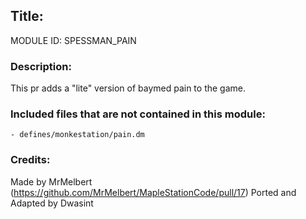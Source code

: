 ## Title: <!--Title of your addition-->

<!-- uppercase, underscore_connected name of your module, that you use to mark files-->

MODULE ID: SPESSMAN_PAIN

### Description:

This pr adds a "lite" version of baymed pain to the game.

<!-- Any master file changes you've made to existing master files or if you've added a new master file. Please mark either as #NEW or #CHANGE -->

### Included files that are not contained in this module:

    - defines/monkestation/pain.dm

<!-- Likewise, be it a non-modular file or a modular one that's not contained within the folder belonging to this specific module, it should be mentioned here -->

### Credits:

<!-- Here go the credits to you, dear coder, and in case of collaborative work or ports, credits to the original source of the code -->
<!-- Orignal Coders -->

Made by MrMelbert (https://github.com/MrMelbert/MapleStationCode/pull/17)
Ported and Adapted by Dwasint
